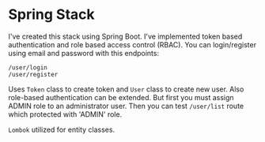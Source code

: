 # Spring Stack

I've created this stack using Spring Boot. I've implemented token based authentication and role based access control (RBAC). 
You can login/register using email and password with this endpoints:

    /user/login    
    /user/register
    
Uses `Token` class to create token and `User` class to create new user. Also role-based authentication can be extended. But first you must assign ADMIN role to an administrator user.
Then you can test `/user/list` route which protected with 'ADMIN' role.

`Lombok` utilized for entity classes.